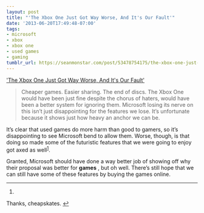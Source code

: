 ```yaml
---
layout: post
title: "'The Xbox One Just Got Way Worse, And It's Our Fault'"
date: '2013-06-20T17:49:48-07:00'
tags:
- microsoft
- xbox
- xbox one
- used games
- gaming
tumblr_url: https://seanmonstar.com/post/53478754175/the-xbox-one-just-got-way-worse-and-its-our
---
```

['The Xbox One Just Got Way Worse, And It's Our Fault'](http://gizmodo.com/the-xbox-one-just-got-way-worse-and-its-our-fault-514411905)  

> Cheaper games. Easier sharing. The end of discs. The Xbox One would have been just fine despite the chorus of haters, would have been a better system for ignoring them. Microsoft losing its nerve on this isn’t just disappointing for the features we lose. It’s unfortunate because it shows just how heavy an anchor we can be.

It’s clear that used games do more harm than good to gamers, so it’s disappointing to see Microsoft bend to allow them. Worse, though, is that doing so made some of the futuristic features that we were going to enjoy got axed as well<sup id="fnref:1"><a href="#fn:1" class="footnote-ref" role="doc-noteref">1</a></sup>.

Granted, Microsoft should have done a way better job of showing off why their proposal was better for **games** , but oh well. There’s still hope that we can still have some of these features by buying the games online.

* * *

1. 

Thanks, cheapskates.&nbsp;[↩︎](#fnref:1)

